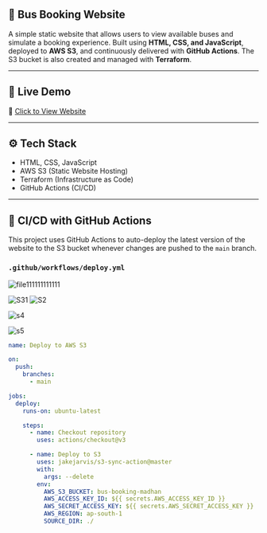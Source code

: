 ## 🚌 Bus Booking Website

A simple static website that allows users to view available buses and simulate a booking experience. Built using **HTML, CSS, and JavaScript**, deployed to **AWS S3**, and continuously delivered with **GitHub Actions**. The S3 bucket is also created and managed with **Terraform**.

---

## 🔗 Live Demo

🚀 [Click to View Website](http://bus-booking-madhan.s3-website.ap-south-1.amazonaws.com/)

---

## ⚙️ Tech Stack

- HTML, CSS, JavaScript
- AWS S3 (Static Website Hosting)
- Terraform (Infrastructure as Code)
- GitHub Actions (CI/CD)

---

## 🚀 CI/CD with GitHub Actions

This project uses GitHub Actions to auto-deploy the latest version of the website to the S3 bucket whenever changes are pushed to the `main` branch.

### `.github/workflows/deploy.yml`

![file111111111111](https://github.com/user-attachments/assets/3806ffc1-81bf-4e1c-9215-a5883edb174e)


![S31](https://github.com/user-attachments/assets/b61d1dfc-c3f5-4f60-88d0-20d4e2bc8e1e)
![S2](https://github.com/user-attachments/assets/5c95ab4b-a5a8-4ebc-a950-5782e976eb06)

![s4](https://github.com/user-attachments/assets/f234679e-2661-45d4-954e-a8099cddb896)


![s5](https://github.com/user-attachments/assets/b0a305c9-af1f-4fb4-97d2-9b6e70653d20)

```yaml
name: Deploy to AWS S3

on:
  push:
    branches:
      - main

jobs:
  deploy:
    runs-on: ubuntu-latest

    steps:
      - name: Checkout repository
        uses: actions/checkout@v3

      - name: Deploy to S3
        uses: jakejarvis/s3-sync-action@master
        with:
          args: --delete
        env:
          AWS_S3_BUCKET: bus-booking-madhan
          AWS_ACCESS_KEY_ID: ${{ secrets.AWS_ACCESS_KEY_ID }}
          AWS_SECRET_ACCESS_KEY: ${{ secrets.AWS_SECRET_ACCESS_KEY }}
          AWS_REGION: ap-south-1
          SOURCE_DIR: ./
